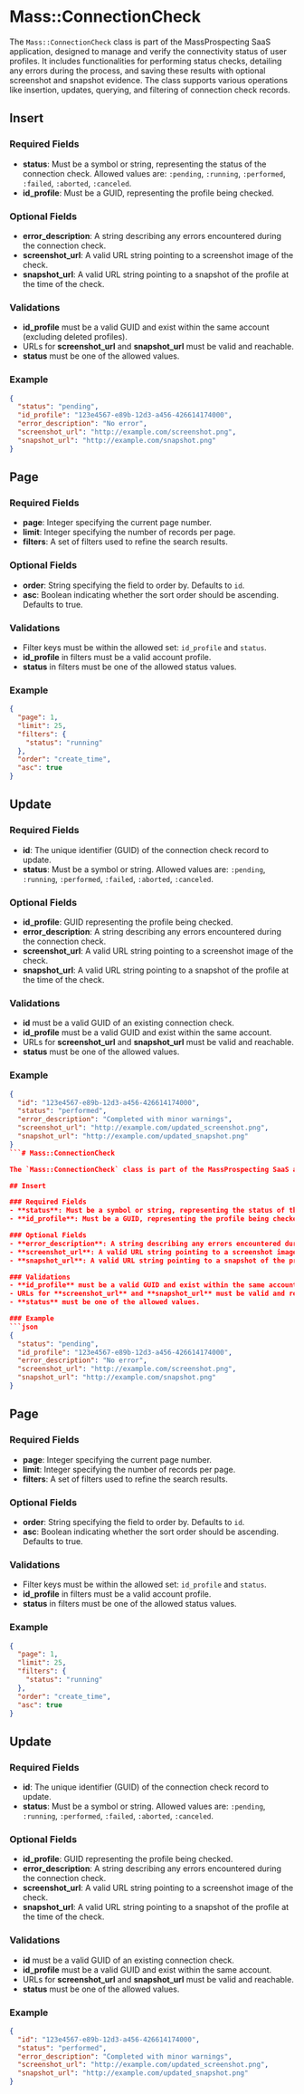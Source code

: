 # Mass::ConnectionCheck

The `Mass::ConnectionCheck` class is part of the MassProspecting SaaS application, designed to manage and verify the connectivity status of user profiles. It includes functionalities for performing status checks, detailing any errors during the process, and saving these results with optional screenshot and snapshot evidence. The class supports various operations like insertion, updates, querying, and filtering of connection check records.

## Insert

### Required Fields
- **status**: Must be a symbol or string, representing the status of the connection check. Allowed values are: `:pending`, `:running`, `:performed`, `:failed`, `:aborted`, `:canceled`.
- **id_profile**: Must be a GUID, representing the profile being checked.

### Optional Fields
- **error_description**: A string describing any errors encountered during the connection check.
- **screenshot_url**: A valid URL string pointing to a screenshot image of the check.
- **snapshot_url**: A valid URL string pointing to a snapshot of the profile at the time of the check.

### Validations
- **id_profile** must be a valid GUID and exist within the same account (excluding deleted profiles).
- URLs for **screenshot_url** and **snapshot_url** must be valid and reachable.
- **status** must be one of the allowed values.

### Example
```json
{
  "status": "pending",
  "id_profile": "123e4567-e89b-12d3-a456-426614174000",
  "error_description": "No error",
  "screenshot_url": "http://example.com/screenshot.png",
  "snapshot_url": "http://example.com/snapshot.png"
}
```

## Page

### Required Fields
- **page**: Integer specifying the current page number.
- **limit**: Integer specifying the number of records per page.
- **filters**: A set of filters used to refine the search results.

### Optional Fields
- **order**: String specifying the field to order by. Defaults to `id`.
- **asc**: Boolean indicating whether the sort order should be ascending. Defaults to true.

### Validations
- Filter keys must be within the allowed set: `id_profile` and `status`.
- **id_profile** in filters must be a valid account profile.
- **status** in filters must be one of the allowed status values.

### Example
```json
{
  "page": 1,
  "limit": 25,
  "filters": {
    "status": "running"
  },
  "order": "create_time",
  "asc": true
}
```

## Update

### Required Fields
- **id**: The unique identifier (GUID) of the connection check record to update.
- **status**: Must be a symbol or string. Allowed values are: `:pending`, `:running`, `:performed`, `:failed`, `:aborted`, `:canceled`.

### Optional Fields
- **id_profile**: GUID representing the profile being checked.
- **error_description**: A string describing any errors encountered during the connection check.
- **screenshot_url**: A valid URL string pointing to a screenshot image of the check.
- **snapshot_url**: A valid URL string pointing to a snapshot of the profile at the time of the check.

### Validations
- **id** must be a valid GUID of an existing connection check.
- **id_profile** must be a valid GUID and exist within the same account.
- URLs for **screenshot_url** and **snapshot_url** must be valid and reachable.
- **status** must be one of the allowed values.

### Example
```json
{
  "id": "123e4567-e89b-12d3-a456-426614174000",
  "status": "performed",
  "error_description": "Completed with minor warnings",
  "screenshot_url": "http://example.com/updated_screenshot.png",
  "snapshot_url": "http://example.com/updated_snapshot.png"
}
```# Mass::ConnectionCheck

The `Mass::ConnectionCheck` class is part of the MassProspecting SaaS application, designed to manage and verify the connectivity status of user profiles. It includes functionalities for performing status checks, detailing any errors during the process, and saving these results with optional screenshot and snapshot evidence. The class supports various operations like insertion, updates, querying, and filtering of connection check records.

## Insert

### Required Fields
- **status**: Must be a symbol or string, representing the status of the connection check. Allowed values are: `:pending`, `:running`, `:performed`, `:failed`, `:aborted`, `:canceled`.
- **id_profile**: Must be a GUID, representing the profile being checked.

### Optional Fields
- **error_description**: A string describing any errors encountered during the connection check.
- **screenshot_url**: A valid URL string pointing to a screenshot image of the check.
- **snapshot_url**: A valid URL string pointing to a snapshot of the profile at the time of the check.

### Validations
- **id_profile** must be a valid GUID and exist within the same account (excluding deleted profiles).
- URLs for **screenshot_url** and **snapshot_url** must be valid and reachable.
- **status** must be one of the allowed values.

### Example
```json
{
  "status": "pending",
  "id_profile": "123e4567-e89b-12d3-a456-426614174000",
  "error_description": "No error",
  "screenshot_url": "http://example.com/screenshot.png",
  "snapshot_url": "http://example.com/snapshot.png"
}
```

## Page

### Required Fields
- **page**: Integer specifying the current page number.
- **limit**: Integer specifying the number of records per page.
- **filters**: A set of filters used to refine the search results.

### Optional Fields
- **order**: String specifying the field to order by. Defaults to `id`.
- **asc**: Boolean indicating whether the sort order should be ascending. Defaults to true.

### Validations
- Filter keys must be within the allowed set: `id_profile` and `status`.
- **id_profile** in filters must be a valid account profile.
- **status** in filters must be one of the allowed status values.

### Example
```json
{
  "page": 1,
  "limit": 25,
  "filters": {
    "status": "running"
  },
  "order": "create_time",
  "asc": true
}
```

## Update

### Required Fields
- **id**: The unique identifier (GUID) of the connection check record to update.
- **status**: Must be a symbol or string. Allowed values are: `:pending`, `:running`, `:performed`, `:failed`, `:aborted`, `:canceled`.

### Optional Fields
- **id_profile**: GUID representing the profile being checked.
- **error_description**: A string describing any errors encountered during the connection check.
- **screenshot_url**: A valid URL string pointing to a screenshot image of the check.
- **snapshot_url**: A valid URL string pointing to a snapshot of the profile at the time of the check.

### Validations
- **id** must be a valid GUID of an existing connection check.
- **id_profile** must be a valid GUID and exist within the same account.
- URLs for **screenshot_url** and **snapshot_url** must be valid and reachable.
- **status** must be one of the allowed values.

### Example
```json
{
  "id": "123e4567-e89b-12d3-a456-426614174000",
  "status": "performed",
  "error_description": "Completed with minor warnings",
  "screenshot_url": "http://example.com/updated_screenshot.png",
  "snapshot_url": "http://example.com/updated_snapshot.png"
}
```